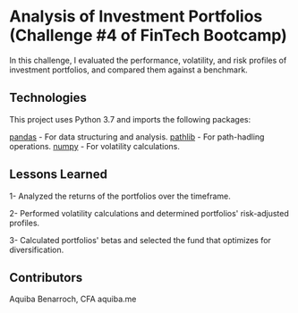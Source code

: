 # Analysis of Investment Portfolios (Challenge #4 of FinTech Bootcamp)

In this challenge, I evaluated the performance, volatility, and risk profiles of investment portfolios, and compared them against a benchmark. 

## Technologies

This project uses Python 3.7 and imports the following packages:

[pandas](https://pandas.pydata.org/docs/) - For data structuring and analysis.
[pathlib](https://docs.python.org/3/library/pathlib.html) - For path-hadling operations.
[numpy](https://numpy.org/devdocs/) - For volatility calculations.

## Lessons Learned

1- Analyzed the returns of the portfolios over the timeframe.

2- Performed volatility calculations and determined portfolios' risk-adjusted profiles.

3- Calculated portfolios' betas and selected the fund that optimizes for diversification.

## Contributors

Aquiba Benarroch, CFA
aquiba.me